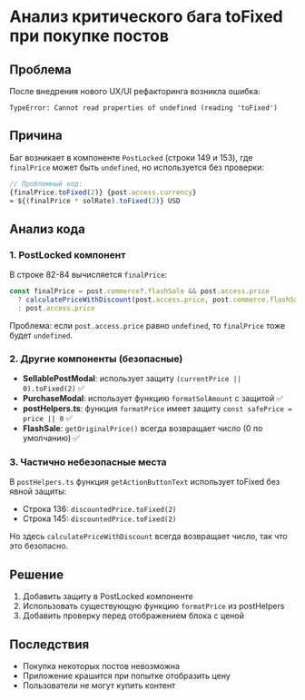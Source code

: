 # Анализ критического бага toFixed при покупке постов

## Проблема
После внедрения нового UX/UI рефакторинга возникла ошибка:
```
TypeError: Cannot read properties of undefined (reading 'toFixed')
```

## Причина
Баг возникает в компоненте `PostLocked` (строки 149 и 153), где `finalPrice` может быть `undefined`, но используется без проверки:

```typescript
// Проблемный код:
{finalPrice.toFixed(2)} {post.access.currency}
≈ ${(finalPrice * solRate).toFixed(2)} USD
```

## Анализ кода

### 1. PostLocked компонент
В строке 82-84 вычисляется `finalPrice`:
```typescript
const finalPrice = post.commerce?.flashSale && post.access.price
  ? calculatePriceWithDiscount(post.access.price, post.commerce.flashSale)
  : post.access.price
```

Проблема: если `post.access.price` равно `undefined`, то `finalPrice` тоже будет `undefined`.

### 2. Другие компоненты (безопасные)
- **SellablePostModal**: использует защиту `(currentPrice || 0).toFixed(2)` ✅
- **PurchaseModal**: использует функцию `formatSolAmount` с защитой ✅
- **postHelpers.ts**: функция `formatPrice` имеет защиту `const safePrice = price || 0` ✅
- **FlashSale**: `getOriginalPrice()` всегда возвращает число (0 по умолчанию) ✅

### 3. Частично небезопасные места
В `postHelpers.ts` функция `getActionButtonText` использует toFixed без явной защиты:
- Строка 136: `discountedPrice.toFixed(2)`
- Строка 145: `discountedPrice.toFixed(2)`

Но здесь `calculatePriceWithDiscount` всегда возвращает число, так что это безопасно.

## Решение
1. Добавить защиту в PostLocked компоненте
2. Использовать существующую функцию `formatPrice` из postHelpers
3. Добавить проверку перед отображением блока с ценой

## Последствия
- Покупка некоторых постов невозможна
- Приложение крашится при попытке отобразить цену
- Пользователи не могут купить контент 